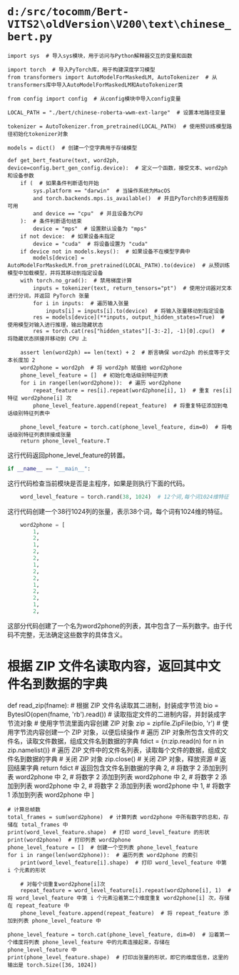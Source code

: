# `d:/src/tocomm/Bert-VITS2\oldVersion\V200\text\chinese_bert.py`

```
import sys  # 导入sys模块，用于访问与Python解释器交互的变量和函数

import torch  # 导入PyTorch库，用于构建深度学习模型
from transformers import AutoModelForMaskedLM, AutoTokenizer  # 从transformers库中导入AutoModelForMaskedLM和AutoTokenizer类

from config import config  # 从config模块中导入config变量

LOCAL_PATH = "./bert/chinese-roberta-wwm-ext-large"  # 设置本地路径变量

tokenizer = AutoTokenizer.from_pretrained(LOCAL_PATH)  # 使用预训练模型路径初始化tokenizer对象

models = dict()  # 创建一个空字典用于存储模型

def get_bert_feature(text, word2ph, device=config.bert_gen_config.device):  # 定义一个函数，接受文本、word2ph和设备参数
    if (  # 如果条件判断语句开始
        sys.platform == "darwin"  # 当操作系统为MacOS
        and torch.backends.mps.is_available()  # 并且PyTorch的多进程服务可用
        and device == "cpu"  # 并且设备为CPU
    ):  # 条件判断语句结束
        device = "mps"  # 设置默认设备为 "mps"
    if not device:  # 如果设备未指定
        device = "cuda"  # 将设备设置为 "cuda"
    if device not in models.keys():  # 如果设备不在模型字典中
        models[device] = AutoModelForMaskedLM.from_pretrained(LOCAL_PATH).to(device)  # 从预训练模型中加载模型，并将其移动到指定设备
    with torch.no_grad():  # 禁用梯度计算
        inputs = tokenizer(text, return_tensors="pt")  # 使用分词器对文本进行分词，并返回 PyTorch 张量
        for i in inputs:  # 遍历输入张量
            inputs[i] = inputs[i].to(device)  # 将输入张量移动到指定设备
        res = models[device](**inputs, output_hidden_states=True)  # 使用模型对输入进行推理，输出隐藏状态
        res = torch.cat(res["hidden_states"][-3:-2], -1)[0].cpu()  # 将隐藏状态拼接并移动到 CPU 上

    assert len(word2ph) == len(text) + 2  # 断言确保 word2ph 的长度等于文本长度加 2
    word2phone = word2ph  # 将 word2ph 赋值给 word2phone
    phone_level_feature = []  # 初始化电话级别特征列表
    for i in range(len(word2phone)):  # 遍历 word2phone
        repeat_feature = res[i].repeat(word2phone[i], 1)  # 重复 res[i] 特征 word2phone[i] 次
        phone_level_feature.append(repeat_feature)  # 将重复特征添加到电话级别特征列表中

    phone_level_feature = torch.cat(phone_level_feature, dim=0)  # 将电话级别特征列表拼接成张量
    return phone_level_feature.T
```
这行代码返回phone_level_feature的转置。

```python
if __name__ == "__main__":
```
这行代码检查当前模块是否是主程序，如果是则执行下面的代码。

```python
    word_level_feature = torch.rand(38, 1024)  # 12个词,每个词1024维特征
```
这行代码创建一个38行1024列的张量，表示38个词，每个词有1024维的特征。

```python
    word2phone = [
        1,
        2,
        1,
        2,
        2,
        1,
        2,
        2,
        1,
        2,
        2,
        1,
        2,
```
这部分代码创建了一个名为word2phone的列表，其中包含了一系列数字。由于代码不完整，无法确定这些数字的具体含义。
# 根据 ZIP 文件名读取内容，返回其中文件名到数据的字典
def read_zip(fname):
    # 根据 ZIP 文件名读取其二进制，封装成字节流
    bio = BytesIO(open(fname, 'rb').read())  # 读取指定文件的二进制内容，并封装成字节流对象
    # 使用字节流里面内容创建 ZIP 对象
    zip = zipfile.ZipFile(bio, 'r')  # 使用字节流内容创建一个 ZIP 对象，以便后续操作
    # 遍历 ZIP 对象所包含文件的文件名，读取文件数据，组成文件名到数据的字典
    fdict = {n:zip.read(n) for n in zip.namelist()}  # 遍历 ZIP 文件中的文件名列表，读取每个文件的数据，组成文件名到数据的字典
    # 关闭 ZIP 对象
    zip.close()  # 关闭 ZIP 对象，释放资源
    # 返回结果字典
    return fdict  # 返回包含文件名到数据的字典
        2,  # 将数字 2 添加到列表 word2phone 中
        2,  # 将数字 2 添加到列表 word2phone 中
        2,  # 将数字 2 添加到列表 word2phone 中
        2,  # 将数字 2 添加到列表 word2phone 中
        1,  # 将数字 1 添加到列表 word2phone 中
    ]

    # 计算总帧数
    total_frames = sum(word2phone)  # 计算列表 word2phone 中所有数字的总和，存储在 total_frames 中
    print(word_level_feature.shape)  # 打印 word_level_feature 的形状
    print(word2phone)  # 打印列表 word2phone
    phone_level_feature = []  # 创建一个空列表 phone_level_feature
    for i in range(len(word2phone)):  # 遍历列表 word2phone 的索引
        print(word_level_feature[i].shape)  # 打印 word_level_feature 中第 i 个元素的形状

        # 对每个词重复word2phone[i]次
        repeat_feature = word_level_feature[i].repeat(word2phone[i], 1)  # 将 word_level_feature 中第 i 个元素沿着第二个维度重复 word2phone[i] 次，存储在 repeat_feature 中
        phone_level_feature.append(repeat_feature)  # 将 repeat_feature 添加到列表 phone_level_feature 中

    phone_level_feature = torch.cat(phone_level_feature, dim=0)  # 沿着第一个维度将列表 phone_level_feature 中的元素连接起来，存储在 phone_level_feature 中
    print(phone_level_feature.shape)  # 打印出张量的形状，即它的维度信息，这里的输出是 torch.Size([36, 1024])
```